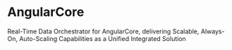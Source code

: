# AngularCore
Real-Time Data Orchestrator for AngularCore, delivering Scalable, Always-On, Auto-Scaling Capabilities as a Unified Integrated Solution

